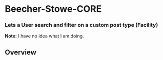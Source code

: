 # Beecher-Stowe-CORE
### Lets a User search and filter on a custom post type (Facility)

**Note:** I have no idea what I am doing.

## Overview
